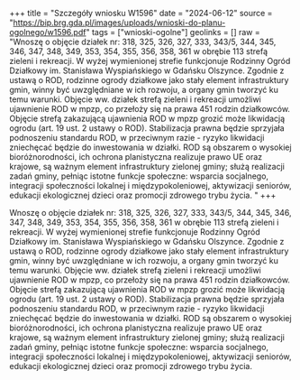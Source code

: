 +++
title = "Szczegóły wniosku W1596"
date = "2024-06-12"
source = "https://bip.brg.gda.pl/images/uploads/wnioski-do-planu-ogolnego/w1596.pdf"
tags = ["wnioski-ogolne"]
geolinks = []
raw = "Wnoszę o objęcie działek nr: 318, 325, 326, 327, 333, 343/5, 344, 345, 346, 347, 348, 349, 353, 354, 355, 356, 358, 361 w obrębie 113 strefą zieleni i rekreacji. W wyżej wymienionej strefie funkcjonuje Rodzinny Ogród Działkowy im. Stanisława Wyspiańskiego w Gdańsku Olszynce. Zgodnie z ustawą o ROD, rodzinne ogrody działkowe jako stały element infrastruktury gmin, winny być uwzględniane w ich rozwoju, a organy gmin tworzyć ku temu warunki. Objęcie ww. działek strefą zieleni i rekreacji umożliwi ujawnienie ROD w mpzp, co przełoży się na prawa 451 rodzin działkowców. Objęcie strefą zakazującą ujawnienia ROD w mpzp grozić może likwidacją ogrodu (art. 19 ust. 2 ustawy o ROD). Stabilizacja prawna będzie sprzyjała podnoszeniu standardu ROD, w przeciwnym razie - ryzyko likwidacji zniechęcać będzie do inwestowania w działki. ROD są obszarem o wysokiej bioróżnorodności, ich ochrona planistyczna realizuje prawo UE oraz krajowe, są ważnym element infrastruktury zielonej gminy; służą realizacji zadań gminy, pełniąc istotne funkcje społeczne: wsparcia socjalnego, integracji społeczności lokalnej i międzypokoleniowej, aktywizacji seniorów, edukacji ekologicznej dzieci oraz promocji zdrowego trybu życia. "
+++

Wnoszę o objęcie działek nr: 318, 325, 326, 327, 333, 343/5, 344, 345, 346, 347, 348, 349, 353,
354, 355, 356, 358, 361 w obrębie 113 strefą zieleni i rekreacji. W wyżej wymienionej strefie funkcjonuje
Rodzinny Ogród Działkowy im. Stanisława Wyspiańskiego w Gdańsku Olszynce. Zgodnie z ustawą o ROD,
rodzinne ogrody działkowe jako stały element infrastruktury gmin, winny być uwzględniane w ich rozwoju,
a organy gmin tworzyć ku temu warunki. Objęcie ww. działek strefą zieleni i rekreacji umożliwi ujawnienie ROD
w mpzp, co przełoży się na prawa 451 rodzin działkowców. Objęcie strefą zakazującą ujawnienia ROD w mpzp
grozić może likwidacją ogrodu (art. 19 ust. 2 ustawy o ROD). Stabilizacja prawna będzie sprzyjała podnoszeniu
standardu ROD, w przeciwnym razie - ryzyko likwidacji zniechęcać będzie do inwestowania w działki.
ROD są obszarem o wysokiej bioróżnorodności, ich ochrona planistyczna realizuje prawo UE oraz krajowe,
są ważnym element infrastruktury zielonej gminy; służą realizacji zadań gminy, pełniąc istotne funkcje społeczne:
wsparcia socjalnego, integracji społeczności lokalnej i międzypokoleniowej, aktywizacji seniorów, edukacji
ekologicznej dzieci oraz promocji zdrowego trybu życia.



